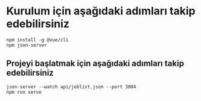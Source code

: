 # Kurulum için aşağıdaki adımları takip edebilirsiniz

```
npm install -g @vue/cli
npm json-server

```

## Projeyi başlatmak için aşağıdaki adımları takip edebilirsiniz

```
json-server --watch api/joblist.json --port 3004
npm run serve

```
